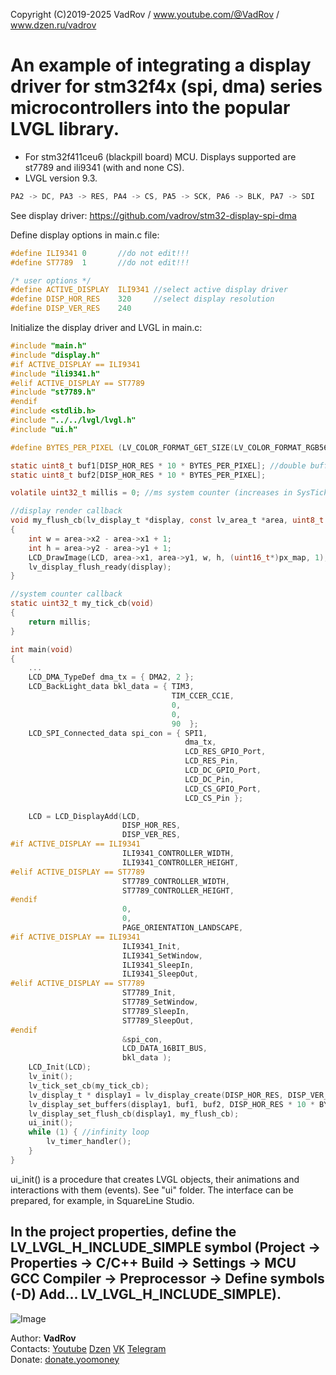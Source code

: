 Copyright (C)2019-2025 VadRov / www.youtube.com/@VadRov / www.dzen.ru/vadrov

# An example of integrating a display driver for stm32f4x (spi, dma) series microcontrollers into the popular LVGL library.
- For stm32f411ceu6 (blackpill board) MCU. Displays supported are st7789 and ili9341 (with and none CS).
- LVGL version 9.3.
```c
PA2 -> DC, PA3 -> RES, PA4 -> CS, PA5 -> SCK, PA6 -> BLK, PA7 -> SDI
```
See display driver: https://github.com/vadrov/stm32-display-spi-dma

Define display options in main.c file:
```c
#define	ILI9341	0		//do not edit!!!
#define ST7789	1		//do not edit!!!

/* user options */
#define ACTIVE_DISPLAY	ILI9341 //select active display driver
#define DISP_HOR_RES	320     //select display resolution
#define DISP_VER_RES	240
```
Initialize the display driver and LVGL in main.c:
```c
#include "main.h"
#include "display.h"
#if ACTIVE_DISPLAY == ILI9341
#include "ili9341.h"
#elif ACTIVE_DISPLAY == ST7789
#include "st7789.h"
#endif
#include <stdlib.h>
#include "../../lvgl/lvgl.h"
#include "ui.h"

#define BYTES_PER_PIXEL (LV_COLOR_FORMAT_GET_SIZE(LV_COLOR_FORMAT_RGB565))

static uint8_t buf1[DISP_HOR_RES * 10 * BYTES_PER_PIXEL]; //double buffer for 10 lines
static uint8_t buf2[DISP_HOR_RES * 10 * BYTES_PER_PIXEL];

volatile uint32_t millis = 0; //ms system counter (increases in SysTick interrupt)

//display render callback
void my_flush_cb(lv_display_t *display, const lv_area_t *area, uint8_t *px_map)
{
    int w = area->x2 - area->x1 + 1;
    int h = area->y2 - area->y1 + 1;
    LCD_DrawImage(LCD, area->x1, area->y1, w, h, (uint16_t*)px_map, 1);
    lv_display_flush_ready(display);
}

//system counter callback
static uint32_t my_tick_cb(void)
{
    return millis;
}

int main(void)
{
    ...
    LCD_DMA_TypeDef dma_tx = { DMA2, 2 };
    LCD_BackLight_data bkl_data = { TIM3,
                                    TIM_CCER_CC1E,
                                    0,
                                    0,
                                    90  };
    LCD_SPI_Connected_data spi_con = { SPI1,
                                       dma_tx,
                                       LCD_RES_GPIO_Port,
                                       LCD_RES_Pin,
                                       LCD_DC_GPIO_Port,
                                       LCD_DC_Pin,
                                       LCD_CS_GPIO_Port,
                                       LCD_CS_Pin };

    LCD = LCD_DisplayAdd(LCD,
                         DISP_HOR_RES,
                         DISP_VER_RES,
#if ACTIVE_DISPLAY == ILI9341
                         ILI9341_CONTROLLER_WIDTH,
                         ILI9341_CONTROLLER_HEIGHT,
#elif ACTIVE_DISPLAY == ST7789
                         ST7789_CONTROLLER_WIDTH,
                         ST7789_CONTROLLER_HEIGHT,
#endif
                         0,
                         0,
                         PAGE_ORIENTATION_LANDSCAPE,
#if ACTIVE_DISPLAY == ILI9341
                         ILI9341_Init,
                         ILI9341_SetWindow,
                         ILI9341_SleepIn,
                         ILI9341_SleepOut,
#elif ACTIVE_DISPLAY == ST7789
                         ST7789_Init,
                         ST7789_SetWindow,
                         ST7789_SleepIn,
                         ST7789_SleepOut,
#endif
                         &spi_con,
                         LCD_DATA_16BIT_BUS,
                         bkl_data );
    LCD_Init(LCD);
    lv_init();
    lv_tick_set_cb(my_tick_cb);
    lv_display_t * display1 = lv_display_create(DISP_HOR_RES, DISP_VER_RES);
    lv_display_set_buffers(display1, buf1, buf2, DISP_HOR_RES * 10 * BYTES_PER_PIXEL, LV_DISPLAY_RENDER_MODE_PARTIAL);
    lv_display_set_flush_cb(display1, my_flush_cb);
    ui_init();
    while (1) { //infinity loop
        lv_timer_handler();
    }
}
```
ui_init() is a procedure that creates LVGL objects, their animations and interactions with them (events). See "ui" folder. The interface can be prepared, for example, in SquareLine Studio.

## In the project properties, define the LV_LVGL_H_INCLUDE_SIMPLE symbol (Project -> Properties -> C/C++ Build -> Settings -> MCU GCC Compiler -> Preprocessor -> Define symbols (-D) Add... LV_LVGL_H_INCLUDE_SIMPLE).

![Image](https://github.com/user-attachments/assets/a7cfbe5c-1541-43c0-ac6e-e1441b480f71)

Author: **VadRov**\
Contacts: [Youtube](https://www.youtube.com/@VadRov) [Dzen](https://dzen.ru/vadrov) [VK](https://vk.com/vadrov) [Telegram](https://t.me/vadrov_channel)\
Donate: [donate.yoomoney](https://yoomoney.ru/to/4100117522443917)
